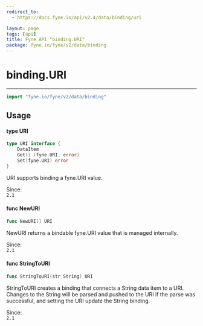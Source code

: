 ```yaml
---
redirect_to:
  - https://docs.fyne.io/api/v2.4/data/binding/uri

layout: page
tags: [api]
title: Fyne API "binding.URI"
package: fyne.io/fyne/v2/data/binding
---
```

# binding.URI
---

```go
import "fyne.io/fyne/v2/data/binding"
```

## Usage

#### type URI

```go
type URI interface {
	DataItem
	Get() (fyne.URI, error)
	Set(fyne.URI) error
}
```

URI supports binding a fyne.URI value.


<div class="since">Since: <code>
2.1</code></div>

#### func  NewURI

```go
func NewURI() URI
```
NewURI returns a bindable fyne.URI value that is managed internally.


<div class="since">Since: <code>
2.1</code></div>

#### func  StringToURI

```go
func StringToURI(str String) URI
```
StringToURI creates a binding that connects a String data item to a URI. Changes to the String will be parsed and pushed to the URI if the parse was successful, and setting the URI update the String binding.


<div class="since">Since: <code>
2.1</code></div>
